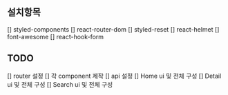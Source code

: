 ## 설치항목

[] styled-components
[] react-router-dom
[] styled-reset
[] react-helmet
[] font-awesome
[] react-hook-form

## TODO

[] router 설정
[] 각 component 제작
[] api 설정
[] Home ui 및 전체 구성
[] Detail ui 및 전체 구성
[] Search ui 및 전체 구성

